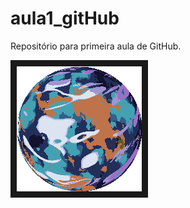 # aula1_gitHub
Repositório para primeira aula de GitHub.


<a href="" target="_blank"><img src="./1739591070.gif" 
alt="" width="200" height="200" border="10" /></a>
